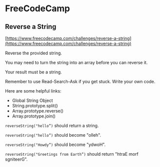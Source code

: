 # FreeCodeCamp
## Reverse a String 

[https://www.freecodecamp.com/challenges/reverse-a-string](https://www.freecodecamp.com/challenges/reverse-a-string)

Reverse the provided string.

You may need to turn the string into an array before you can reverse it.

Your result must be a string.

Remember to use Read-Search-Ask if you get stuck. Write your own code.

Here are some helpful links:

* Global String Object
* String.prototype.split()
* Array.prototype.reverse()
* Array.prototype.join()

`reverseString("hello”)` should return a string.

`reverseString("hello”)` should become "olleh".

`reverseString("Howdy”)` should become "ydwoH".

`reverseString("Greetings from Earth”)` should return "htraE morf sgniteerG".
